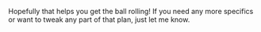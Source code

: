 Hopefully that helps you get the ball rolling! If you need any more specifics or want to tweak any part of that plan, just let me know.
